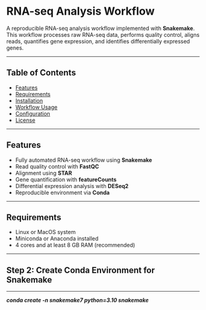
# RNA-seq Analysis Workflow

A reproducible RNA-seq analysis workflow implemented with **Snakemake**.  
This workflow processes raw RNA-seq data, performs quality control, aligns reads, quantifies gene expression, and identifies differentially expressed genes.

---

## Table of Contents

- [Features](#features)  
- [Requirements](#requirements)  
- [Installation](#installation)  
- [Workflow Usage](#workflow-usage)  
- [Configuration](#configuration)  
- [License](#license)  

---

## Features

- Fully automated RNA-seq workflow using **Snakemake**  
- Read quality control with **FastQC**  
- Alignment using **STAR**  
- Gene quantification with **featureCounts**  
- Differential expression analysis with **DESeq2**  
- Reproducible environment via **Conda**  

---

## Requirements

- Linux or MacOS system  
- Miniconda or Anaconda installed  
- 4 cores and at least 8 GB RAM (recommended)  

---

## Step 2: Create Conda Environment for Snakemake
---
***conda create -n snakemake7 python=3.10 snakemake***



